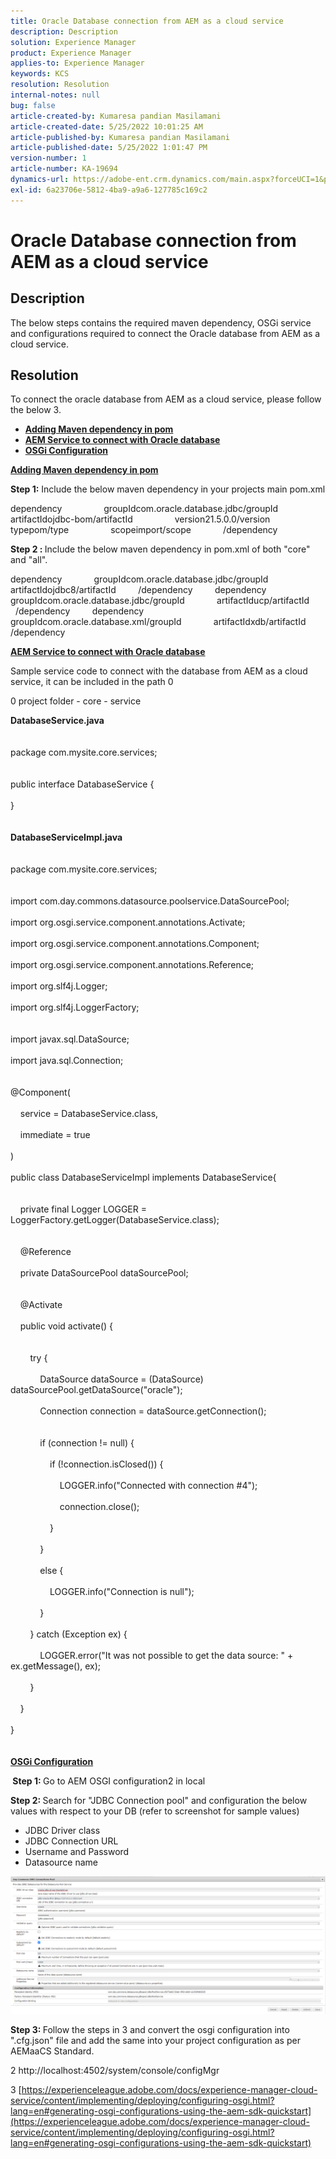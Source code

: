 ```yaml
---
title: Oracle Database connection from AEM as a cloud service
description: Description
solution: Experience Manager
product: Experience Manager
applies-to: Experience Manager
keywords: KCS
resolution: Resolution
internal-notes: null
bug: false
article-created-by: Kumaresa pandian Masilamani
article-created-date: 5/25/2022 10:01:25 AM
article-published-by: Kumaresa pandian Masilamani
article-published-date: 5/25/2022 1:01:47 PM
version-number: 1
article-number: KA-19694
dynamics-url: https://adobe-ent.crm.dynamics.com/main.aspx?forceUCI=1&pagetype=entityrecord&etn=knowledgearticle&id=69414ca1-11dc-ec11-a7b6-0022480b073d
exl-id: 6a23706e-5812-4ba9-a9a6-127785c169c2
---
```

# Oracle Database connection from AEM as a cloud service

## Description


The below steps contains the required maven dependency, OSGi service and configurations required to connect the Oracle database from AEM as a cloud service.


## Resolution


To connect the oracle database from AEM as a cloud service, please follow the below 3.

- <u><b>Adding Maven dependency in pom</b></u>
- <u><b>AEM Service to connect with Oracle database</b></u>
- <u><b>OSGi Configuration</b></u>


<u><b>Adding Maven dependency in pom</b></u>

<b>Step 1:</b> Include the below maven dependency in your projects main pom.xml

dependency
                 groupIdcom.oracle.database.jdbc/groupId
                 artifactIdojdbc-bom/artifactId
                 version21.5.0.0/version
                 typepom/type
                 scopeimport/scope
             /dependency

<b>Step 2 : </b>Include the below maven dependency in pom.xml of both "core" and "all".

dependency
             groupIdcom.oracle.database.jdbc/groupId
             artifactIdojdbc8/artifactId
         /dependency
         dependency
             groupIdcom.oracle.database.jdbc/groupId
             artifactIducp/artifactId
         /dependency
         dependency
             groupIdcom.oracle.database.xml/groupId
             artifactIdxdb/artifactId
         /dependency

<u><b>AEM Service to connect with Oracle database</b></u>

Sample service code to connect with the database from AEM as a cloud service, it can be included in the path 0

0 project folder - core - service

<b>DatabaseService.java</b>
<br><br><br>package com.mysite.core.services;<br> <br><br>public interface DatabaseService {<br><br>}<br><br><br>
<b>DatabaseServiceImpl.java</b>
<br><br><br>package com.mysite.core.services;<br> <br><br>import com.day.commons.datasource.poolservice.DataSourcePool;<br><br>import org.osgi.service.component.annotations.Activate;<br><br>import org.osgi.service.component.annotations.Component;<br><br>import org.osgi.service.component.annotations.Reference;<br><br>import org.slf4j.Logger;<br><br>import org.slf4j.LoggerFactory;<br> <br><br>import javax.sql.DataSource;<br><br>import java.sql.Connection;<br> <br><br>@Component(<br><br>    service = DatabaseService.class,<br><br>    immediate = true<br><br>)<br><br>public class DatabaseServiceImpl implements DatabaseService{<br> <br><br>    private final Logger LOGGER = LoggerFactory.getLogger(DatabaseService.class);<br> <br><br>    @Reference<br><br>    private DataSourcePool dataSourcePool;<br> <br><br>    @Activate<br><br>    public void activate() {<br> <br><br>        try {<br><br>            DataSource dataSource = (DataSource) dataSourcePool.getDataSource("oracle");<br><br>            Connection connection = dataSource.getConnection();<br> <br><br>            if (connection != null) {<br><br>                if (!connection.isClosed()) {<br><br>                    LOGGER.info("Connected with connection #4");<br><br>                    connection.close();<br><br>                }<br><br>            }<br><br>            else {<br><br>                LOGGER.info("Connection is null");<br><br>            }<br><br>        } catch (Exception ex) {<br><br>            LOGGER.error("It was not possible to get the data source: " + ex.getMessage(), ex);<br><br>        }<br><br>    }<br><br>}<br><br><br>
<u><b>OSGi Configuration</b></u>

<b> Step 1: </b>Go to AEM OSGI configuration2 in local

<b>Step 2: </b>Search for "JDBC Connection pool" and configuration the below values with respect to your DB (refer to screenshot for sample values)

- JDBC Driver class
- JDBC Connection URL
- Username and Password
- Datasource name


![](assets/265e1a49-24dc-ec11-a7b6-0022480b073d.png)

<b>Step 3: </b>Follow the steps in 3 and convert the osgi configuration into ".cfg.json" file and add the same into your project configuration as per AEMaaCS Standard.

2 http://localhost:4502/system/console/configMgr

3 [https://experienceleague.adobe.com/docs/experience-manager-cloud-service/content/implementing/deploying/configuring-osgi.html?lang=en#generating-osgi-configurations-using-the-aem-sdk-quickstart](https://experienceleague.adobe.com/docs/experience-manager-cloud-service/content/implementing/deploying/configuring-osgi.html?lang=en#generating-osgi-configurations-using-the-aem-sdk-quickstart)
